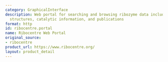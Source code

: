 ```yaml
---
category: GraphicalInterface
description: Web portal for searching and browsing ribozyme data including sequences,
  structures, catalytic information, and publications
format: http
id: ribocentre.portal
name: Ribocentre Web Portal
original_source:
- ribocentre
product_url: https://www.ribocentre.org/
layout: product_detail
---
```


